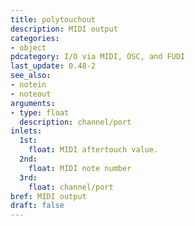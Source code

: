 ```yaml
---
title: polytouchout
description: MIDI output
categories:
- object
pdcategory: I/O via MIDI, OSC, and FUDI
last_update: 0.48-2
see_also:
- notein
- noteout
arguments:
- type: float
  description: channel/port
inlets:
  1st:
    float: MIDI aftertouch value.
  2nd:
    float: MIDI note number
  3rd:
    float: channel/port
bref: MIDI output
draft: false
---
```


